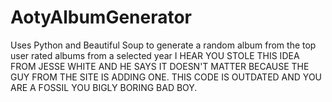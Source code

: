 # AotyAlbumGenerator
Uses Python and Beautiful Soup to generate a random album from the top user rated albums from a selected year
I HEAR YOU STOLE THIS IDEA FROM JESSE WHITE AND HE SAYS IT DOESN'T MATTER BECAUSE THE GUY FROM THE SITE IS ADDING ONE. THIS CODE IS OUTDATED AND YOU ARE A FOSSIL YOU BIGLY BORING BAD BOY.
